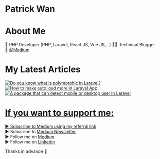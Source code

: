 # Patrick Wan

# About Me
👦 PHP Developer (PHP, Laravel, React JS, Vue JS,...) 👨‍💻 Technical Blogger 📰 [@Medium](https://medium.com/@patrickwanchinyeep)


# My Latest Articles
<a target="_blank" href="https://github-readme-medium-recent-article.vercel.app/medium/@patrickwanchinyeep/0"><img src="https://github-readme-medium-recent-article.vercel.app/medium/@patrickwanchinyeep/0" alt="Do you know what is polymorphic in Laravel?"> 
<a target="_blank" href="https://github-readme-medium-recent-article.vercel.app/medium/@patrickwanchinyeep/1"><img src="https://github-readme-medium-recent-article.vercel.app/medium/@patrickwanchinyeep/1" alt="How to make auto load more in Laravel App"> 
<a target="_blank" href="https://github-readme-medium-recent-article.vercel.app/medium/@patrickwanchinyeep/2"><img src="https://github-readme-medium-recent-article.vercel.app/medium/@patrickwanchinyeep/2" alt="A package that can detect mobile or desktop user in Laravel"> 

    
# If you want to support me: <br/>
▶ Subscribe to [Medium using my referral link](https://patrickwanchinyeep.medium.com/membership)  
▶ Subscribe to [Medium Newsletter](https://patrickwanchinyeep.medium.com/subscribe)  
▶ Follow me on [Medium](https://medium.com/@patrickwanchinyeep)  
▶ Follow me on [LinkedIn](https://www.linkedin.com/in/patrick-wan-149622136/)  


Thanks in advance 🙂
